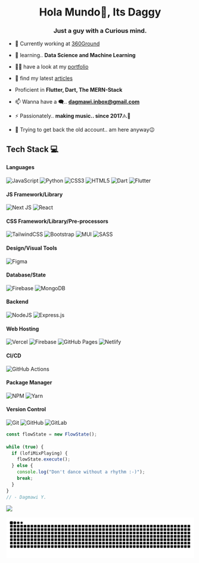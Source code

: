 <h1 align="center">Hola Mundo👋, Its Daggy</h1>
<h3 align="center">Just a guy with a Curious mind.</h3>

- 🔭 Currently working at [360Ground](https://www.360ground.com/)

- 🌱 learning.. **Data Science and Machine Learning**

- 👨‍💻 have a look at my [portfolio](http://bit.ly/dagmawiYohannes)

- 📝 find my latest [articles](http://bit.ly/dagmawiYohannes/blog)

-  Proficient in  **Flutter, Dart, The MERN-Stack**

- 📫 Wanna have a 🗨.. **dagmawi.inbox@gmail.com**

- ⚡ Passionately.. **making music.. since 2017🎶.🎵**

- 🔐 Trying to get back the old account.. am here anyway😉

## Tech Stack 💻
#### Languages
![JavaScript](https://img.shields.io/badge/-JavaScript-000?style=for-the-badge&logo=javascript)
![Python](https://img.shields.io/badge/-Python-000?style=for-the-badge&logo=python)
![CSS3](https://img.shields.io/badge/-CSS3-000?style=for-the-badge&logo=css3)
![HTML5](https://img.shields.io/badge/-HTML5-000?style=for-the-badge&logo=html5)
![Dart](https://img.shields.io/badge/-Dart-000?style=for-the-badge&logo=dart)
![Flutter](https://img.shields.io/badge/-Flutter-000?style=for-the-badge&logo=flutter)

#### JS Framework/Library
![Next JS](https://img.shields.io/badge/-NextJS-000?style=for-the-badge&logo=next.js)
![React](https://img.shields.io/badge/-ReactJS-000?style=for-the-badge&logo=react)

#### CSS Framework/Library/Pre-processors
![TailwindCSS](https://img.shields.io/badge/-TailwindCSS-000?style=for-the-badge&logo=tailwind-css)
![Bootstrap](https://img.shields.io/badge/-Bootstrap-000?style=for-the-badge&logo=bootstrap)
![MUI](https://img.shields.io/badge/-MUI-000?style=for-the-badge&logo=mui)
![SASS](https://img.shields.io/badge/-SASS-000?style=for-the-badge&logo=sass)

#### Design/Visual Tools
![Figma](https://img.shields.io/badge/-Figma-000?style=for-the-badge&logo=figma)

#### Database/State
![Firebase](https://img.shields.io/badge/-Firebase-000?style=for-the-badge&logo=firebase)
![MongoDB](https://img.shields.io/badge/-MongoDB-000?style=for-the-badge&logo=mongodb)

#### Backend
![NodeJS](https://img.shields.io/badge/-NodeJS-000?style=for-the-badge&logo=node.js&logoColor=pink)
![Express.js](https://img.shields.io/badge/-ExpressJS-000?style=for-the-badge&logo=express)

#### Web Hosting
![Vercel](https://img.shields.io/badge/-Vercel-000?style=for-the-badge&logo=vercel)
![Firebase](https://img.shields.io/badge/-Firebase-000?style=for-the-badge&logo=firebase)
![GitHub Pages](https://img.shields.io/badge/-GitHub%20Pages-000?style=for-the-badge&logo=github)
![Netlify](https://img.shields.io/badge/-Netlify-000?style=for-the-badge&logo=netlify)

#### CI/CD
![GitHub Actions](https://img.shields.io/badge/-github%20actions-000?style=for-the-badge&logo=githubactions)

#### Package Manager
![NPM](https://img.shields.io/badge/-NPM-000?style=for-the-badge&logo=npm)
![Yarn](https://img.shields.io/badge/-yarn-000?style=for-the-badge&logo=yarn)

#### Version Control
![Git](https://img.shields.io/badge/-Git-000?style=for-the-badge&logo=git)
![GitHub](https://img.shields.io/badge/-GitHub-000?style=for-the-badge&logo=github)
![GitLab](https://img.shields.io/badge/-GitLab-000?style=for-the-badge&logo=gitlab)

``` javascript
const flowState = new FlowState();

while (true) {
  if (lofiMixPlaying) {
    flowState.execute();
  } else {
    console.log("Don't dance without a rhythm :-)");
    break;
  }
}
// - Dagmawi Y.

```
<a href="https://visitcount.itsvg.in">
  <img src="https://visitcount.itsvg.in/api?id=Dag&label=Profile%20Views&color=1&icon=5&pretty=true" />
</a>
<p align="center">
<img src="https://github.com/VishwaGauravIn/VishwaGauravIn/blob/output/github-contribution-grid-snake.svg">
</p>
